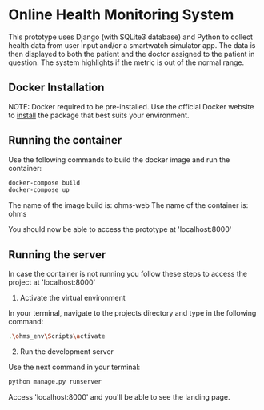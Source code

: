 # Online Health Monitoring System

This prototype uses Django (with SQLite3 database) and Python to collect health data from user input and/or a smartwatch simulator app. The data is then displayed to both the patient and the doctor assigned to the patient in question. The system highlights if the metric is out of the normal range.

## Docker Installation 

NOTE: Docker required to be pre-installed.
Use the official Docker website to [install](https://docs.docker.com/get-docker/) the package that best suits your environment.

## Running the container 

Use the following commands to build the docker image and run the container:

```bash
docker-compose build 
docker-compose up
```

The name of the image build is: ohms-web
The name of the container is: ohms

You should now be able to access the prototype at 
'localhost:8000'

## Running the server

In case the container is not running you follow these steps to access the project at 'localhost:8000'

1. Activate the virtual environment

In your terminal, navigate to the projects directory and type in the following command:

 ```bash
.\ohms_env\Scripts\activate
```

2. Run the development server

Use the next command in your terminal:

 ```bash
python manage.py runserver
```

Access 'localhost:8000' and you'll be able to see the landing page.

